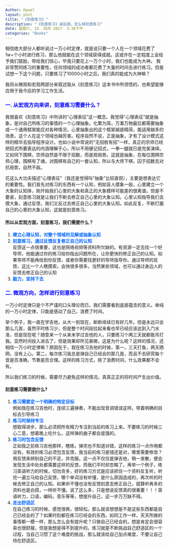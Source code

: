 ```yaml
---
Author: Hywel
layout: post
title: "《刻意练习》"
description: "《刻意练习》读后感，怎么样刻意练习"
date: 星期六, 15. 四月 2017  3:36下午
categories: "Books"
---
```

相信绝大部分人都听说过一万小时定律，就是说只要一个人在一个领域花费了1w+个小时进行练习，那么他就能在这个领域获得成就。这或许在一定程度上会给予我们鼓励，带给我们信心，毕竟只要花上一万个小时，我们也能成为大神。
我非常赞同练习的重要性，任何领域的成功者都花费了大量的时间去进行练习。但是试想一下这个问题，只要练习了10000小时之后，我们真的能成为大神嘛？

我将从微观和宏观两部分来叙述我从《刻意练习》这本书中所领悟的，也希望能够应用于我今后的学习工作生活。

### <font color='blue'>一. 从宏观方向来讲，刻意练习需要什么？</font>
 我很喜欢《刻意练习》中所讲的“心理表征”这一概念。我觉得“心理表征”就是抽象，是对自己所练习的事情的一个心理抽象。化繁为简，万事万物最后都需要抽象成一个通用框架能应对各种情况，心里抽象出的这个框架越是精简，能适用越多的场景，这个人在这个领域也越厉害。程序自然不说，正是抽象，才有了设计模式这样的精华去指导程序设计。也如小说中常说的“无招胜有招”一样，真正的宗师已经把招式所要表达的内涵理解于心，所以不用硬记招式，一拳一腿就已是完美演绎。又如同下围棋，宗师自然是不限于招数，而是观局势。这就是抽象，在每位围棋宗师心理，围棋有了魂，对围棋有自己的一套认知，所以与大师下棋，囚于招数去对抗局势，自然不敌。
 

 花这么大功夫描述“心理表征”（我还是觉得叫“抽象”比较直观），主要是想表达它的重要性。我们首先对练习的东西有一个认知，例如盲人摸象一般，心里建立一个大象的认知体，刚开始我们心里的大象和真正的大象模样可能差的很离谱。但是不要紧，刻意练习就是让我们不断去修正自己心里的大象认知。心里认知指导我们去摸大象，通过反馈，我们又反过去修正自己心里的大象认知。如此反复，不断打磨自己的心里的大象认知，这就是刻意练习。  

#### 所以从宏观方面，刻意练习，我们需要什么？
1. **<font color='0066ff'>建立心理认知，对整个领域的见解或抽象认知</font>**  
2. **<font color='0066ff'>刻意练习，通过反馈反复修正自己的认知</font>**  
 反馈这一点很重要，这也是网络视频等资料所欠缺的。有资源一定去找一个好导师，他能通过你的练习给你指出问题所在，让你更快的修正自己的认知。如果导师不能再给到你反馈，或者你需要找更好的导师指导你。通过导师的反馈，这比一个人瞎摸索，会快很多很多。当然某些领域，也可以通过身边人的反馈去修正自己的认知  
3. **<font color='0066ff'>毅力，坚持下去</font>**  

###  <font color='blue'>二. 微观方向，怎样进行刻意练习</font>

 一万小时定律只是个不严谨的口头理论而已，我们需要看到底层蕴含的意义。单纯的一万小时定律，只能是感动了自己，浪费了时间。  

 举个例子，我一直在学吉他，从大一到现在，断断续续已有好几年。但是永远只会那么几首，虽然平时练习少，但是整个时间段拉起来看也早已经应该达到入门水准，但是现在呢？随意来一个从来未学过吉他的人，只要练习个两三天就都能吊打我。显然时间投入进去了，但是效果却所见甚微，这是为什么呢？这样的情况，还相信一万小时定律嘛？原因在于，我在练习吉他的时候，第一，三天打鱼，两天晒网，没有上心。第二，每次练习我总是弹自己已经会的那几首，而且不去研究每个音是否准确，节奏是否合理。这样的练习方式，除了浪费时间，什么效果都不会有。  

 所以我们练习的时候，需要尽力避免这样的情况。真真正正的将时间产生出价值。  

#### 刻意练习需要做什么?

1.  **<font color='0066ff'>练习需要定一个明确的特定目标</font>**  
 例如我在练习吉他时，连续三遍弹奏，不能出现音调错误这样。带着明确的目标去引导练习  
2.  **<font color='0066ff'>练习时保持专注</font>**  
 想取得进步，那么必须把所有精力专注到当前的练习上来。不要练习的时候三心二意，想着晚上吃什么，这样弹的曲子都会是饿的。  
3.  **<font color='0066ff'>练习时包含反馈</font>**  
 正如我之前练习吉他那样，瞎练。弹完也不知道对错，这样的练习一点作用都没有。有效的练习必须包含反馈，我当前的练习是错还是对，哪里需要修改？用反馈来辨别自己的不足，并克服。这一点不仅仅是弹吉他，稍一发散，便会发现生活中处处都需要这样的反馈，而我们平时却忽略了。再举一个例子，练习英语听力的时候，切勿贪多，好的练习方式是应该抓住一个资料反复听，听完一遍立马给自己反馈，哪个单词没有听懂，是什么原因造成的，再次听的时候去修正自己的认知。如果听不懂也没有反馈刻意去修正自己，就算听再多的资料也是白搭，一样听不懂。说了这么多，只是想说反馈真的很重要！！！英语听力，口语，编码，音乐等等，想提升自己，这一步万万缺不得。  
4.  **<font color='0066ff'>走出舒适区</font>**  
 在自己练习的时候，感觉很爽，很轻松。那么就该想想是不是这些东西都是自己已经会的了？如果时刻都在练习已经会的东西，如同工作一样，天天所做的事情都一模一样，那么怎么会有提升呢？只做自己已经会的，想是肯定会很容易也很舒服，但是我想是得不到提升的。练习就是不断挑战自己舒适区的一个过程，当自己习惯了这个难度的挑战，那么就该给自己加点难度，不要让自己待在舒适区。  


